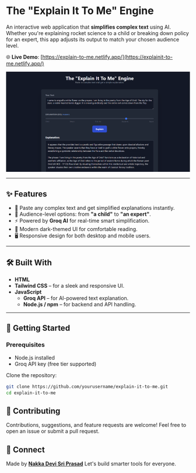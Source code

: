 
#  The "Explain It To Me" Engine

An interactive web application that **simplifies complex text** using AI. Whether you're explaining rocket science to a child or breaking down policy for an expert, this app adjusts its output to match your chosen audience level.

🌐 **Live Demo**: [https://explain-to-me.netlify.app/](https://explainit-to-me.netlify.app/)

![App Preview](./Preview.png)

---

## ✨ Features

- 💬 Paste any complex text and get simplified explanations instantly.
- 🧩 Audience-level options: from **"a child"** to **"an expert"**.
- ⚡ Powered by **Groq AI** for real-time smart simplification.
- 🌙 Modern dark-themed UI for comfortable reading.
- 🖥️ Responsive design for both desktop and mobile users.

---

## 🛠️ Built With

- **HTML**
- **Tailwind CSS** – for a sleek and responsive UI.
- **JavaScript**
  - **Groq API** – for AI-powered text explanation.
  - **Node.js / npm** – for backend and API handling.

---

## 🚀 Getting Started

### Prerequisites

- Node.js installed
- Groq API key (free tier supported)

Clone the repository:
   ```bash
   git clone https://github.com/yourusername/explain-it-to-me.git
   cd explain-it-to-me
````


## 🙌 Contributing

Contributions, suggestions, and feature requests are welcome!
Feel free to open an issue or submit a pull request.

## 🤝 Connect

Made  by **[Nakka Devi Sri Prasad](mailto:nakkadevisriprasad@gmail.com)**
Let's build smarter tools for everyone.


